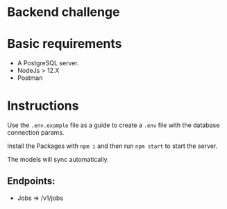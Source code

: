 
# Backend challenge

# Basic requirements

-   A PostgreSQL server.
-   NodeJs > 12.X
-   Postman 

# Instructions
Use the `.env.example` file as a guide to create a `.env` file with the database connection params.

Install the Packages with `npm i` and then run `npm start` to start the server. 

The models will sync automatically.

## Endpoints:

-   Jobs => /v1/jobs
